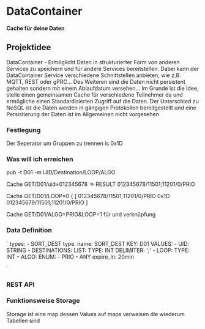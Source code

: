 # DataContainer
**Cache für deine Daten**
## Projektidee
DataContainer - Ermöglicht Daten in strukturierter Form von anderen Services zu 
speichern und für andere Services bereitstellen. Dabei kann der DataContainer Service
verschiedene Schnittstellen anbieten, wie z.B. MQTT, REST oder gPRC... Des Weiteren sind die
Daten nicht persistent gehalten sondern mit einem Ablaufdatum versehen... Im Grunde ist die Idee, 
stelle einen gemeinsamen Cache für verschiedene Teilnehmer da und 
ermögliche einen Standardisierten Zugriff auf die Daten. Der Unterschied zu NoSQL ist die 
Daten werden in gängigen Protokollen bereitgestellt und eine Persistierung der Daten ist im
Allgemeinen nicht vorgesehen

### Festlegung

Der Seperator um Gruppen zu trennen is 0x1D

### Was will ich erreichen
pub -t D01 -m UID/Destination/LOOP/ALGO 

Cache GET/D01/uid=012345678 => RESULT 012345678/11501;11201/0/PRIO

Cache GET/D01/LOOP=0  { [ 012345678/11501;11201/0/PRIO 0x1D 012345679/11501;11201/0/PRIO  ]

Cache GET/D01/ALGO=PRIO&LOOP=1 für und verknüpfung


### Data Definition
`
types:
     - SORT_DEST
type:
   name: SORT_DEST
   KEY: D01
   VALUES:
     - UID: STRING 
     - DESTINATIONS: 
           LIST:
                TYPE: INT 
                DELIMITER: ';'
     - LOOP:
           TYPE: INT 
     - ALGO:
         ENUM:
            - PRIO
            - ANY
    expire_in: 20min 
           
`


### REST API

### Funktionsweise Storage


Storage ist eine map dessen Values auf maps verweisen die wiederum Tabellen sind 